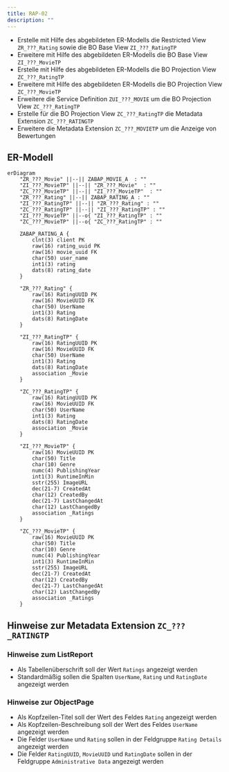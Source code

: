 ```yaml
---
title: RAP-02
description: ""
---
```


- Erstelle mit Hilfe des abgebildeten ER-Modells die Restricted View `ZR_???_Rating` sowie die BO Base View `ZI_???_RatingTP`
- Erweitere mit Hilfe des abgebildeten ER-Modells die BO Base View `ZI_???_MovieTP`
- Erstelle mit Hilfe des abgebildeten ER-Modells die BO Projection View `ZC_???_RatingTP`
- Erweitere mit Hilfe des abgebildeten ER-Modells die BO Projection View `ZC_???_MovieTP`
- Erweitere die Service Definition `ZUI_???_MOVIE` um die BO Projection View `ZC_???_RatingTP`
- Erstelle für die BO Projection View `ZC_???_RatingTP` die Metadata Extension `ZC_???_RATINGTP`
- Erweitere die Metadata Extension `ZC_???_MOVIETP` um die Anzeige von Bewertungen

## ER-Modell

```mermaid
erDiagram
    "ZR_???_Movie" ||--|| ZABAP_MOVIE_A  : ""
    "ZI_???_MovieTP" ||--|| "ZR_???_Movie"  : ""
    "ZC_???_MovieTP" ||--|| "ZI_???_MovieTP"  : ""
    "ZR_???_Rating" ||--|| ZABAP_RATING_A : ""
    "ZI_???_RatingTP" ||--|| "ZR_???_Rating" : ""
    "ZC_???_RatingTP" ||--|| "ZI_???_RatingTP" : ""
    "ZI_???_MovieTP" ||--o{ "ZI_???_RatingTP" : ""
    "ZC_???_MovieTP" ||--o{ "ZC_???_RatingTP" : ""

    ZABAP_RATING_A {
        clnt(3) client PK
        raw(16) rating_uuid PK
        raw(16) movie_uuid FK
        char(50) user_name
        int1(3) rating
        dats(8) rating_date
    }

    "ZR_???_Rating" {
        raw(16) RatingUUID PK
        raw(16) MovieUUID FK
        char(50) UserName
        int1(3) Rating
        dats(8) RatingDate
    }

    "ZI_???_RatingTP" {
        raw(16) RatingUUID PK
        raw(16) MovieUUID FK
        char(50) UserName
        int1(3) Rating
        dats(8) RatingDate
        association _Movie
    }

    "ZC_???_RatingTP" {
        raw(16) RatingUUID PK
        raw(16) MovieUUID FK
        char(50) UserName
        int1(3) Rating
        dats(8) RatingDate
        association _Movie
    }

    "ZI_???_MovieTP" {
        raw(16) MovieUUID PK
        char(50) Title
        char(10) Genre
        numc(4) PublishingYear
        int1(3) RuntimeInMin
        sstr(255) ImageURL
        dec(21-7) CreatedAt
        char(12) CreatedBy
        dec(21-7) LastChangedAt
        char(12) LastChangedBy
        association _Ratings
    }

    "ZC_???_MovieTP" {
        raw(16) MovieUUID PK
        char(50) Title
        char(10) Genre
        numc(4) PublishingYear
        int1(3) RuntimeInMin
        sstr(255) ImageURL
        dec(21-7) CreatedAt
        char(12) CreatedBy
        dec(21-7) LastChangedAt
        char(12) LastChangedBy
        association _Ratings
    }
```

## Hinweise zur Metadata Extension `ZC_???_RATINGTP`

### Hinweise zum ListReport

- Als Tabellenüberschrift soll der Wert `Ratings` angezeigt werden
- Standardmäßig sollen die Spalten `UserName`, `Rating` und `RatingDate` angezeigt werden

### Hinweise zur ObjectPage

- Als Kopfzeilen-Titel soll der Wert des Feldes `Rating` angezeigt werden
- Als Kopfzeilen-Beschreibung soll der Wert des Feldes `UserName` angezeigt werden
- Die Felder `UserName` und `Rating` sollen in der Feldgruppe `Rating Details` angezeigt werden
- Die Felder `RatingUUID`, `MovieUUID` und `RatingDate` sollen in der Feldgruppe `Administrative Data` angezeigt werden
